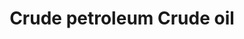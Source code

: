 ---
title: Crude petroleum Crude oil
longTitle: 'Crude petroleum, Crude oil'
tags:
- gccommon
use:
- "[[Petroleum]]"
---